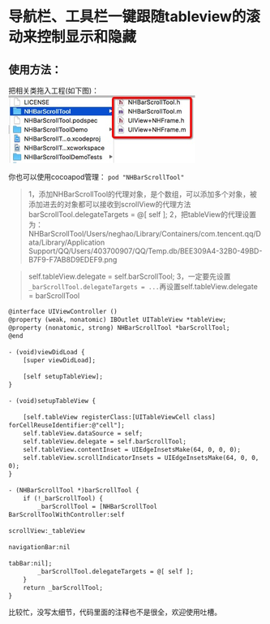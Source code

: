 # 导航栏、工具栏一键跟随tableview的滚动来控制显示和隐藏

## 使用方法：
把相关类拖入工程(如下图)：
![](https://github.com/neghao/NHBarScrollTool/blob/master/filepath.png)

你也可以使用cocoapod管理：
`pod "NHBarScrollTool"`


> 1，添加NHBarScrollTool的代理对象，是个数组，可以添加多个对象，被添加进去的对象都可以接收到scrollView的代理方法
>  barScrollTool.delegateTargets = @[ self ];
> 2，把tableView的代理设置为：NHBarScrollTool/Users/neghao/Library/Containers/com.tencent.qq/Data/Library/Application Support/QQ/Users/403700907/QQ/Temp.db/BEE309A4-32B0-49BD-B7F9-F7AB8D9EDEF9.png

>  self.tableView.delegate = self.barScrollTool;
> 3，一定要先设置`_barScrollTool.delegateTargets = ...`再设置self.tableView.delegate = barScrollTool



```
@interface UIViewController ()
@property (weak, nonatomic) IBOutlet UITableView *tableView;
@property (nonatomic, strong) NHBarScrollTool *barScrollTool;
@end

- (void)viewDidLoad {
    [super viewDidLoad];

    [self setupTableView];
}

- (void)setupTableView {

    [self.tableView registerClass:[UITableViewCell class] forCellReuseIdentifier:@"cell"];
    self.tableView.dataSource = self;
    self.tableView.delegate = self.barScrollTool;
    self.tableView.contentInset = UIEdgeInsetsMake(64, 0, 0, 0);
    self.tableView.scrollIndicatorInsets = UIEdgeInsetsMake(64, 0, 0, 0);
}

- (NHBarScrollTool *)barScrollTool {
    if (!_barScrollTool) {
        _barScrollTool = [NHBarScrollTool BarScrollToolWithController:self
                                                           scrollView:_tableView
                                                        navigationBar:nil
                                                               tabBar:nil];
        _barScrollTool.delegateTargets = @[ self ];
    }
    return _barScrollTool;
}

```


比较忙，没写太细节，代码里面的注释也不是很全，欢迎使用吐槽。


